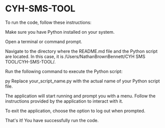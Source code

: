 # CYH-SMS-TOOL

To run the code, follow these instructions:

Make sure you have Python installed on your system.

Open a terminal or command prompt.

Navigate to the directory where the README.md file and the Python script are located. In this case, it is /Users/NathanBrownBennett/CYH SMS TOOL/CYH-SMS-TOOL/.

Run the following command to execute the Python script:

py
Replace your_script_name.py with the actual name of your Python script file.

The application will start running and prompt you with a menu. Follow the instructions provided by the application to interact with it.

To exit the application, choose the option to log out when prompted.

That's it! You have successfully run the code.